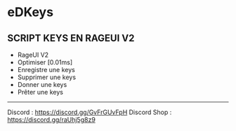 # eDKeys

SCRIPT KEYS EN RAGEUI V2
--------------------------------------------------
- RageUI V2
- Optimiser [0.01ms]
- Enregistre une keys
- Supprimer une keys
- Donner une keys
- Prêter une keys
--------------------------------------------------
Discord : https://discord.gg/GvFrGUvFpH
Discord Shop : https://discord.gg/raUhj5g8z9
